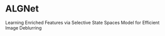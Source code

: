 # ALGNet
Learning Enriched Features via Selective State Spaces Model for Efficient Image Deblurring
